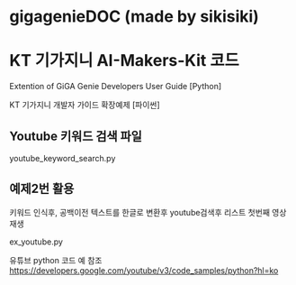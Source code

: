 # gigagenieDOC (made by sikisiki)
# KT 기가지니 AI-Makers-Kit 코드

Extention of GiGA Genie Developers User Guide [Python]

KT 기가지니 개발자 가이드 확장예제 [파이썬]

## Youtube 키워드 검색 파일

youtube_keyword_search.py

## 예제2번 활용
키워드 인식후, 공백이전 텍스트를 한글로 변환후
youtube검색후 리스트 첫번째 영상 재생

ex_youtube.py

유튜브 python 코드 예 참조
https://developers.google.com/youtube/v3/code_samples/python?hl=ko

